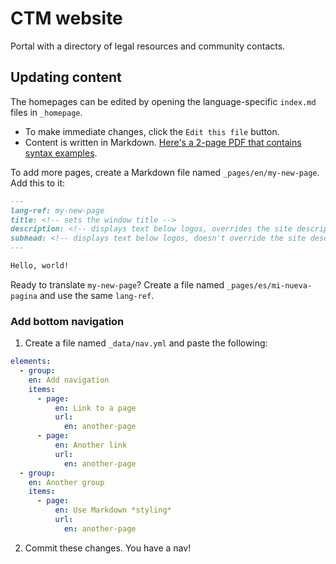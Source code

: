 # CTM website

Portal with a directory of legal resources and community contacts.

## Updating content

The homepages can be edited by opening the language-specific `index.md` files in `_homepage`.
- To make immediate changes, click the `Edit this file` button. 
- Content is written in Markdown. [Here's a 2-page PDF that contains syntax examples](https://guides.github.com/pdfs/markdown-cheatsheet-online.pdf). 

To add more pages, create a Markdown file named `_pages/en/my-new-page`. Add this to it:

```markdown
---
lang-ref: my-new-page
title: <!-- sets the window title -->
description: <!-- displays text below logos, overrides the site description used in search results -->
subhead: <!-- displays text below logos, doesn't override the site description -->
---

Hello, world!
```

Ready to translate `my-new-page`? Create a file named `_pages/es/mi-nueva-pagina` and use the same `lang-ref`.

### Add bottom navigation

1. Create a file named `_data/nav.yml` and paste the following:

```yaml
elements:
  - group: 
    en: Add navigation
    items:
      - page:
          en: Link to a page
          url: 
            en: another-page
      - page:
          en: Another link
          url:
            en: another-page
  - group:
    en: Another group
    items:
      - page:
          en: Use Markdown *styling*
          url:
            en: another-page
```

2. Commit these changes. You have a nav!